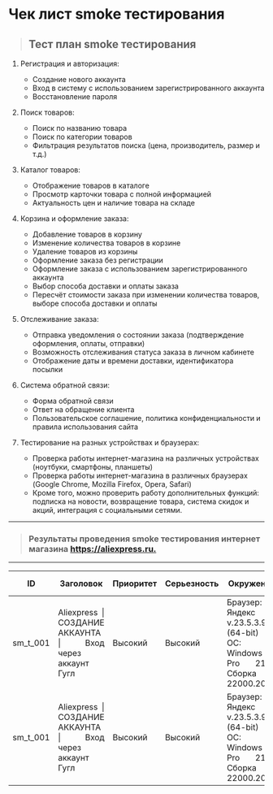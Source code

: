 # Чек лист smoke тестирования

> ## Тест план smoke тестирования

1. Регистрация и авторизация:

    - Создание нового аккаунта
    - Вход в систему с использованием зарегистрированного аккаунта
    - Восстановление пароля

2. Поиск товаров:

    - Поиск по названию товара
    - Поиск по категории товаров
    - Фильтрация результатов поиска (цена, производитель, размер и т.д.)

3. Каталог товаров:

    - Отображение товаров в каталоге
    - Просмотр карточки товара с полной информацией
    - Актуальность цен и наличие товара на складе

4. Корзина и оформление заказа:
    - Добавление товаров в корзину
    - Изменение количества товаров в корзине
    - Удаление товаров из корзины
    - Оформление заказа без регистрации
    - Оформление заказа с использованием зарегистрированного аккаунта
    - Выбор способа доставки и оплаты заказа
    - Пересчёт стоимости заказа при изменении количества товаров, выборе способа доставки и оплаты

5. Отслеживание заказа:
    - Отправка уведомления о состоянии заказа (подтверждение оформления, оплаты, отправки)
    - Возможность отслеживания статуса заказа в личном кабинете
    - Отображение даты и времени доставки, идентификатора посылки

6. Система обратной связи:
    - Форма обратной связи
    - Ответ на обращение клиента
    - Пользовательское соглашение, политика конфиденциальности и правила использования сайта

7. Тестирование на разных устройствах и браузерах:

    - Проверка работы интернет-магазина на различных устройствах (ноутбуки, смартфоны, планшеты)
    - Проверка работы интернет-магазина в различных браузерах (Google Chrome, Mozilla Firefox, Opera, Safari)
    - Кроме того, можно проверить работу дополнительных функций: подписка на новости, возвращение товара, система скидок и акций, интеграция с социальными сетями.

---

> ### Результаты проведения smoke тестирования интернет магазина <https://aliexpress.ru.>

---

<table style='width:100%' >
    <thead>
      <tr align='center'>
        <th >ID</th>
        <th>Заголовок</th>
        <th>Приоритет</th>
        <th>Серьезность</th>
        <th>Окружение</th>
        <th>Ожидаемый результат</th>
        <th>Фактический результат</th>
        <th>Статус</th>
      </tr>
    </thead>
    <tr align='justify'>
      <td>sm_t_001</td>
      <td align='justify'>Aliexpress | СОЗДАНИЕ АККАУНТА | Вход через аккаунт Гугл </td>
      <td align='centrer'>Высокий</td>
      <td align='centrer'>Высокий</td>
      <td align='centrer'>Браузер: Яндекс  v.23.5.3.904 (64-bit) <br> OC: Windows 11 Pro 21H2 Сборка 22000.2057</td>
      <td align='justify'>Вход в систему</td>
      <td align='justify'>Вход в систему выполнен</td>
      <td align='justify'>PASS</td>
    </tr>
     <tr align='justify'>
      <td>sm_t_001</td>
      <td align='justify'>Aliexpress | СОЗДАНИЕ АККАУНТА | Вход через аккаунт Гугл </td>
      <td align='centrer'>Высокий</td>
      <td align='centrer'>Высокий</td>
      <td align='centrer'>Браузер: Яндекс  v.23.5.3.904 (64-bit) <br> OC: Windows 11 Pro 21H2 Сборка 22000.2057</td>
      <td align='justify'>Вход в систему</td>
      <td align='justify'>Вход в систему выполнен</td>
      <td align='justify'>PASS</td>
    </tr>
   
  </table>
